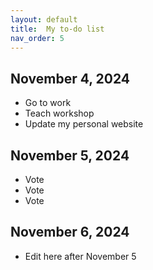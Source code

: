 ```yaml
---
layout: default
title:  My to-do list
nav_order: 5
---
```


## November 4, 2024

- Go to work
- Teach workshop
- Update my personal website

## November 5, 2024

- Vote
- Vote
- Vote

## November 6, 2024

- Edit here after November 5
